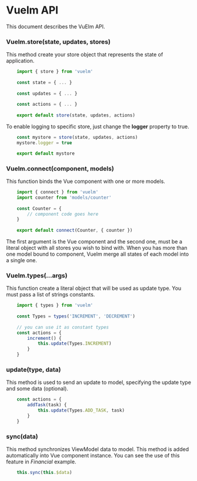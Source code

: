 # Vuelm API

This document describes the VuElm API.

### Vuelm.store(state, updates, stores)

This method create your store object that represents the state of application.

```javascript
	import { store } from 'vuelm'
	
	const state = { ... }
	
	const updates = { ... }
	
	const actions = { ... }
	
	export default store(state, updates, actions)
```

To enable logging to specific store, just change the **logger** property to true.

```javascript
	const mystore = store(state, updates, actions)
	mystore.logger = true

	export default mystore
```

### Vuelm.connect(component, models)

This function binds the Vue component with one or more models.

```javascript
	import { connect } from 'vuelm'
	import counter from 'models/counter'
	
	const Counter = {
		// component code goes here
	}
	
	export default connect(Counter, { counter })
```

The first argument is the Vue component and the second one, must be a literal object with all stores you wish to bind with. When you has more than one model bound to component, Vuelm merge all states of each model into a single one.

### Vuelm.types(...args)

This function create a literal object that will be used as update type. You must pass a list of strings constants.

```javascript
	import { types } from 'vuelm'
	
	const Types = types('INCREMENT', 'DECREMENT')
	
	// you can use it as constant types
	const actions = {
		increment() {
			this.update(Types.INCREMENT)
		}
	}
```

### update(type, data)

This method is used to send an update to model, specifying the update type and some data (optional).

```javascript
	const actions = {
		addTask(task) {
			this.update(Types.ADD_TASK, task)
		}
	}
```

### sync(data)

This method synchronizes ViewModel data to model. This method is added automatically into Vue component instance. You can see the use of this feature in *Financial* example.

```javascript
	this.sync(this.$data)
```
